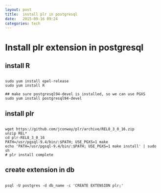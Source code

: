 ```yaml
---
layout: post
title:  install plr in postgresql 
date:   2015-09-16 09:24 
categories: tech 
---
```


# Install plr extension in postgresql

## install R
 
```{bash}

sudo yum install epel-release
sudo yum install R

```
 
 
```{bash}
## make sure postgresql94-devel is installed, so we can use PGXS
sudo yum install postgresql94-devel
```

## install plr

```{bash}

wget https://github.com/jconway/plr/archive/REL8_3_0_16.zip
unzip REL*
cd plr-REL8_3_0_16
PATH=/usr/pgsql-9.4/bin/:$PATH; USE_PGXS=1 make
echo 'PATH=/usr/pgsql-9.4/bin/:$PATH; USE_PGXS=1 make install' | sudo sh
# plr install complete

```
 
 
## create extension in db
 
```{bash}

psql -U postgres -d db_name -c 'CREATE EXTENSION plr;'

```

